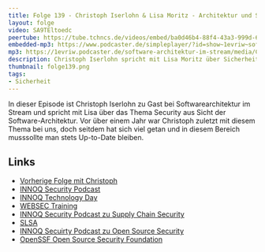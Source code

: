 ```yaml
---
title: Folge 139 - Christoph Iserlohn & Lisa Moritz - Architektur und Security 
layout: folge
video: SA9TEltoedc
peertube: https://tube.tchncs.de/videos/embed/ba0d46b4-88f4-43a3-999d-6119e269ae94
embedded-mp3: https://www.podcaster.de/simpleplayer/?id=show~1evriw~software-architektur-im-stream~pod-bebc2dc76cfff6451bc484f01a&v=1666367885
mp3: https://1evriw.podcaster.de/software-architektur-im-stream/media/Christoph_Iserlohn_und_Lisa_Moritz_Architektur_und_Security.mp3
description: Christoph Iserlohn spricht mit Lisa Moritz über Sicherheit aus Architektur-Sicht
thumbnail: folge139.png
tags:
- Sicherheit
---
```




In dieser Episode ist Christoph Iserlohn zu Gast bei Softwarearchitektur im
Stream und spricht mit Lisa über das Thema Security aus Sicht der
Software-Architektur. Vor über einem Jahr war Christoph zuletzt mit
diesem Thema bei uns, doch seitdem hat sich viel getan und in diesem
Bereich musssollte man stets Up-to-Date bleiben.

## Links

* [Vorherige Folge mit Christoph](https://software-architektur.tv/2021/06/25/folge64.html)
* [INNOQ Security Podcast](https://www.innoq.com/de/podcast/?channel=security)
* [INNOQ Technology Day](https://technologyday.innoq.com/)
* [WEBSEC Training](https://www.socreatory.com/en/trainings/web-security)
* [INNOQ Security Podcast zu Supply Chain Security](https://www.innoq.com/de/podcast/019-supply-chain-security/)
* [SLSA](https://slsa.dev/)
* [INNOQ Secuirty Podcast zu Open Source Security](https://security.googleblog.com/2021/06/introducing-slsa-end-to-end-framework.html)
* [OpenSSF Open Source Security Foundation](https://openssf.com/)
  
